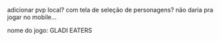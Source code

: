 adicionar pvp local? com tela de seleção de personagens?
não daria pra jogar no mobile...

nome do jogo: GLADI
                EATERS